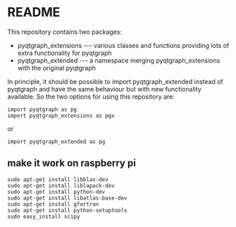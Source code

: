 # README #

This repository contains two packages:

* pyqtgraph_extensions --- various classes and functions providing lots of extra functionality for pyqtgraph
* pyqtgraph_extended --- a namespace merging pyqtgraph_extensions with the original pyqtgraph

In principle, it should be possible to import pyqtgraph_extended instead of pyqtgraph and have the same behaviour but with new functionality available. So the two options for using this repository are:

    import pyqtgraph as pg
    import pyqtgraph_extensions as pgx

or 

    import pyqtgraph_extended as pg


## make it work on raspberry pi

```
sudo apt-get install libblas-dev
sudo apt-get install liblapack-dev
sudo apt-get install python-dev
sudo apt-get install libatlas-base-dev
sudo apt-get install gfortran
sudo apt-get install python-setuptools
sudo easy_install scipy
```

